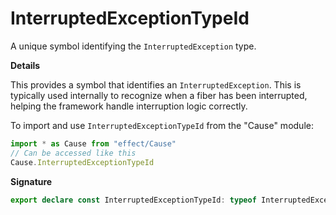 # InterruptedExceptionTypeId

A unique symbol identifying the `InterruptedException` type.

**Details**

This provides a symbol that identifies an `InterruptedException`. This is
typically used internally to recognize when a fiber has been interrupted,
helping the framework handle interruption logic correctly.

To import and use `InterruptedExceptionTypeId` from the "Cause" module:

```ts
import * as Cause from "effect/Cause"
// Can be accessed like this
Cause.InterruptedExceptionTypeId
```

**Signature**

```ts
export declare const InterruptedExceptionTypeId: typeof InterruptedExceptionTypeId
```
